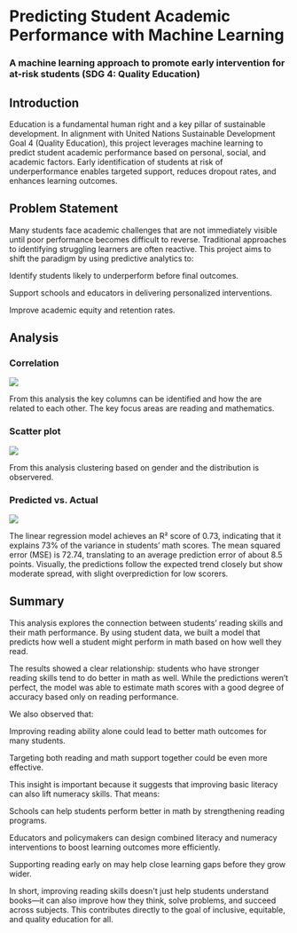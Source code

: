 #  Predicting Student Academic Performance with Machine Learning
 ### A machine learning approach to promote early intervention for at-risk students (SDG 4: Quality Education)

## Introduction
Education is a fundamental human right and a key pillar of sustainable development. In alignment with United Nations Sustainable Development Goal 4 (Quality Education), this project leverages machine learning to predict student academic performance based on personal, social, and academic factors. Early identification of students at risk of underperformance enables targeted support, reduces dropout rates, and enhances learning outcomes.

## Problem Statement
Many students face academic challenges that are not immediately visible until poor performance becomes difficult to reverse. Traditional approaches to identifying struggling learners are often reactive. This project aims to shift the paradigm by using predictive analytics to:

Identify students likely to underperform before final outcomes.

Support schools and educators in delivering personalized interventions.

Improve academic equity and retention rates.

## Analysis

### Correlation

<img src = "Students_Performace_ML\corrtable.pngL">

From this analysis the key columns can be identified and how the are related to each other. The key focus areas are reading and mathematics. 

### Scatter plot

<img src = "Students_Performace_ML/scatterplot.png">

From this analysis clustering based on gender and the distribution is observered. 

### Predicted vs. Actual

<img src = "Students_Performace_ML/predictedvsactual.png">

The linear regression model achieves an R² score of 0.73, indicating that it explains 73% of the variance in students’ math scores. The mean squared error (MSE) is 72.74, translating to an average prediction error of about 8.5 points. Visually, the predictions follow the expected trend closely but show moderate spread, with slight overprediction for low scorers.

## Summary

This analysis explores the connection between students’ reading skills and their math performance. By using student data, we built a model that predicts how well a student might perform in math based on how well they read.

The results showed a clear relationship: students who have stronger reading skills tend to do better in math as well. While the predictions weren’t perfect, the model was able to estimate math scores with a good degree of accuracy based only on reading performance.

We also observed that:

Improving reading ability alone could lead to better math outcomes for many students.

Targeting both reading and math support together could be even more effective.

This insight is important because it suggests that improving basic literacy can also lift numeracy skills. That means:

Schools can help students perform better in math by strengthening reading programs.

Educators and policymakers can design combined literacy and numeracy interventions to boost learning outcomes more efficiently.

Supporting reading early on may help close learning gaps before they grow wider.

In short, improving reading skills doesn't just help students understand books—it can also improve how they think, solve problems, and succeed across subjects. This contributes directly to the goal of inclusive, equitable, and quality education for all.
